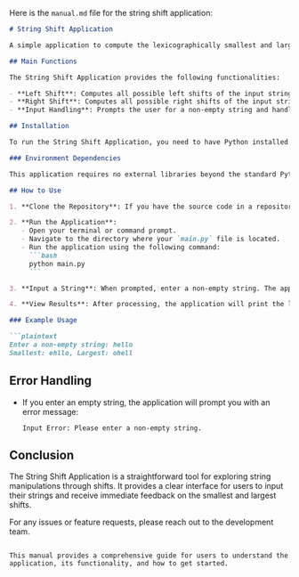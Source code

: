 Here is the `manual.md` file for the string shift application:

```markdown
# String Shift Application

A simple application to compute the lexicographically smallest and largest strings from all possible left and right shifts of a given non-empty string.

## Main Functions

The String Shift Application provides the following functionalities:

- **Left Shift**: Computes all possible left shifts of the input string and determines the smallest and largest strings.
- **Right Shift**: Computes all possible right shifts of the input string and updates the smallest and largest strings accordingly.
- **Input Handling**: Prompts the user for a non-empty string and handles input errors gracefully.

## Installation

To run the String Shift Application, you need to have Python installed on your machine. You can download it from [python.org](https://www.python.org/downloads/).

### Environment Dependencies

This application requires no external libraries beyond the standard Python library. Simply ensure you have Python 3.x installed.

## How to Use

1. **Clone the Repository**: If you have the source code in a repository, clone it to your local machine. If you don't have it yet, you can create two files: `main.py` and `shift_utils.py` with the provided code.

2. **Run the Application**:
   - Open your terminal or command prompt.
   - Navigate to the directory where your `main.py` file is located.
   - Run the application using the following command:
     ```bash
     python main.py
     ```

3. **Input a String**: When prompted, enter a non-empty string. The application will then compute the smallest and largest strings from all possible shifts.

4. **View Results**: After processing, the application will print the lexicographically smallest and largest strings.

### Example Usage

```plaintext
Enter a non-empty string: hello
Smallest: ehllo, Largest: ohell
```

## Error Handling

- If you enter an empty string, the application will prompt you with an error message:
  ```plaintext
  Input Error: Please enter a non-empty string.
  ```

## Conclusion

The String Shift Application is a straightforward tool for exploring string manipulations through shifts. It provides a clear interface for users to input their strings and receive immediate feedback on the smallest and largest shifts.

For any issues or feature requests, please reach out to the development team.
```

This manual provides a comprehensive guide for users to understand the application, its functionality, and how to get started.